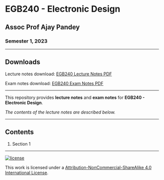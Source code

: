 # EGB240 - Electronic Design

## Assoc Prof Ajay Pandey

### Semester 1, 2023

---

## Downloads

Lecture notes download: [EGB240 Lecture Notes PDF](https://www.github.com/Tarang74/EGB240/raw/main/EGB240%20Lecture%20Notes.pdf)

Exam notes download: [EGB240 Exam Notes PDF](https://www.github.com/Tarang74/EGB240/raw/main/EGB240%20Exam%20Notes.pdf)

---

This repository provides **lecture notes** and **exam notes** for **EGB240 - Electronic Design**.

*The contents of the lecture notes are described below.*

---

## Contents

1. Section 1

---

[![license](https://forthebadge.com/images/badges/cc-nc-sa.svg)](http://creativecommons.org/licenses/by-nc-sa/4.0/)

This work is licensed under a [Attribution-NonCommercial-ShareAlike 4.0 International License](http://creativecommons.org/licenses/by-nc-sa/4.0/).
